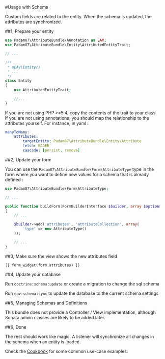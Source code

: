 #Usage with Schema

Custom fields are related to the entity. When the schema is updated, the attributes are synchronized.

##1, Prepare your entity


```php
use Padam87\AttributeBundle\Annotation as EAV;
use Padam87\AttributeBundle\Entity\AttributedEntityTrait;

// ...

/**
 * @EAV\Entity()
 * ...
 */
class Entity
{
    use AttributedEntityTrait;

    //...
}
```

If you are not using PHP >=5.4, copy the contents of the trait to your class.
If you are not using annotations, you should map the relationship to the
attributes yourself. For instance, in yaml :

```yml
manyToMany:
    attributes:
        targetEntity: Padam87\AttributeBundle\Entity\Attribute
        fetch: EAGER
        cascade: [persist, remove]
```

##2, Update your form

You can use the `Padam87\AttributeBundle\Form\AttributeType` type in the form
where you want to define new values for a schema that is already defined :

```php
use Padam87\AttributeBundle\Form\AttributeType;

// ...

public function buildForm(FormBuilderInterface $builder, array $options)
{
    // ...

    $builder->add('attributes', 'attributeCollection', array(
        'type' => new AttributeType()
    ));

    // ...
}
```

##3, Make sure the view shows the new attributes field

`{{ form_widget(form.attributes) }}`

##4, Update your database

Run `doctrine:schema:update` or create a migration to change the sql schema

Run `eav:schema:sync` to update the database to the current schema settings

##5, Managing Schemas and Definitions

This bundle does not provide a Controller / View implementation,
although Sonata admin classes are likely to be added later.

##6, Done

The rest should work like magic. A listener will synchronize all changes in the schema when an entity is loaded.

Check the [Cookbook](https://github.com/Padam87/AttributeBundle/blob/master/Resources/doc/cookbook/cookbook.md) for some common use-case examples.
